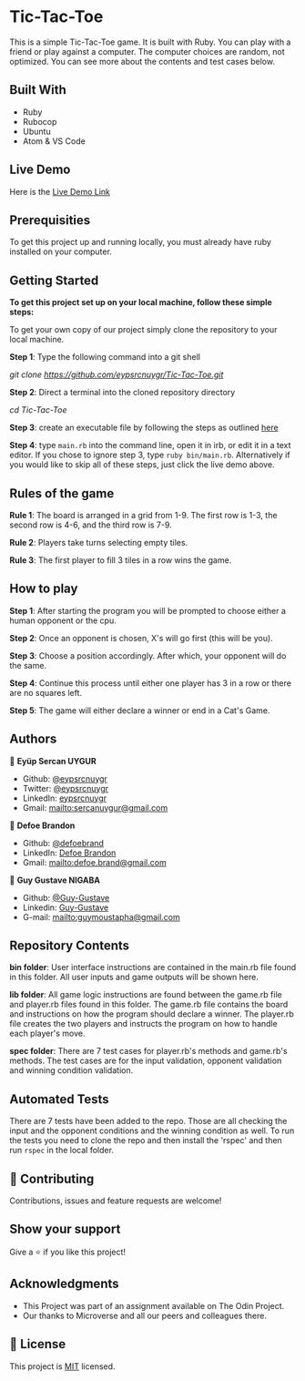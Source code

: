# Tic-Tac-Toe

This is a simple Tic-Tac-Toe game. It is built with Ruby. You can play with a friend or play against a computer. The computer choices are random, not optimized.
You can see more about the contents and test cases below.

## Built With

-   Ruby
-   Rubocop
-   Ubuntu
-   Atom & VS Code

## Live Demo

Here is the [Live Demo Link](https://repl.it/@eypsrcnuygr/Tic-Tac-Toe#bin/main.rb)

## Prerequisities

To get this project up and running locally, you must already have ruby installed on your computer.

## Getting Started

**To get this project set up on your local machine, follow these simple steps:**

To get your own copy of our project simply clone the repository to your local machine.

**Step 1**: Type the following command into a git shell

_git clone <https://github.com/eypsrcnuygr/Tic-Tac-Toe.git>_

**Step 2**: Direct a terminal into the cloned repository directory

_cd Tic-Tac-Toe_

**Step 3**: create an executable file by following the steps as outlined [here](https://commandercoriander.net/blog/2013/02/16/making-a-ruby-script-executable/)

**Step 4**: type `main.rb` into the command line, open it in irb, or edit it in a text editor. If you chose to ignore step 3, type `ruby bin/main.rb`. Alternatively if you would like to skip all of these steps, just click the live demo above.

## Rules of the game

**Rule 1**:  The board is arranged in a grid from 1-9. The first row is 1-3, the second row is 4-6, and the third row is 7-9.

**Rule 2**:  Players take turns selecting empty tiles.

**Rule 3**:  The first player to fill 3 tiles in a row wins the game.

## How to play

**Step 1**: After starting the program you will be prompted to choose either a human opponent or the cpu.

**Step 2**: Once an opponent is chosen, X's will go first (this will be you).

**Step 3**: Choose a position accordingly. After which, your opponent will do the same.

**Step 4**: Continue this process until either one player has 3 in a row or there are no squares left.

**Step 5**: The game will either declare a winner or end in a Cat's Game.

## Authors

👤 **Eyüp Sercan UYGUR**

-   Github: [@eypsrcnuygr](https://github.com/eypsrcnuygr)
-   Twitter: [@eypsrcnuygr](https://twitter.com/eypsrcnuygr)
-   LinkedIn: [eypsrcnuygr](https://www.linkedin.com/in/eypsrcnuygr/)
-   Gmail: <mailto:sercanuygur@gmail.com>

👤 **Defoe Brandon**

-   Github: [@defoebrand](https://github.com/defoebrand)
-   LinkedIn: [Defoe Brandon](https://www.linkedin.com/in/defoebrand/)
-   Gmail: <mailto:defoe.brand@gmail.com>

👤 **Guy Gustave NIGABA**

- Github: [@Guy-Gustave](https://github.com/Guy-Gustave)
- Linkedin: [Guy-Gustave](https://www.linkedin.com/in/guy-gustave-nigaba-7988ba181/)
- G-mail: <mailto:guymoustapha@gmail.com>

## Repository Contents

**bin folder**: User interface instructions are contained in the main.rb file found in this folder. All user inputs and game outputs will be shown here.

**lib folder**: All game logic instructions are found between the game.rb file and player.rb files found in this folder. The game.rb file contains the board and instructions on how the program should declare a winner. The player.rb file creates the two players and instructs the program on how to handle each player's move.

**spec folder**: There are 7 test cases for player.rb's methods and game.rb's methods. The test cases are for the input validation, opponent validation and winning
condition validation.

## Automated Tests

There are 7 tests have been added to the repo. Those are all checking the input and the opponent conditions and the winning condition as well. To run the tests you need to clone the repo and then install the 'rspec' and then run ```rspec``` in the local folder.

## 🤝 Contributing

Contributions, issues and feature requests are welcome!

## Show your support

Give a ⭐️ if you like this project!

## Acknowledgments

-   This Project was part of an assignment available on The Odin Project.
-   Our thanks to Microverse and all our peers and colleagues there.

## 📝 License

This project is [MIT](lic.url) licensed.
